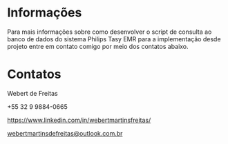 # Informações
Para mais informações sobre como desenvolver o script de consulta ao banco de dados do sistema Philips Tasy EMR para a implementação desde projeto entre em contato comigo por meio dos contatos abaixo.

# Contatos
Webert de Freitas

+55 32 9 9884-0665

https://www.linkedin.com/in/webertmartinsfreitas/

webertmartinsdefreitas@outlook.com.br

